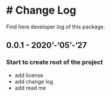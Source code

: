 # # Change Log   
Find here developer log of this package.    


## 0.0.1 - 2020’-‘05’-‘27
### Start to create root of the project
- add license
- add change log
- add read me

